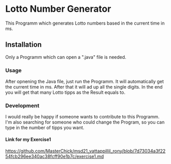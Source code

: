 # Lotto Number Generator 
This Programm which generates Lotto numbers based in the current time in ms.

## Installation
Only a Programm which can open a ".java" file is needed.

### Usage

After opnening the Java file, just run the Programm. It will automatically get the current time in ms. After that it will ad up all the single digits. In the end you will get that many Lotto tipps as the Result equals to.

### Development
I would really be happy if someone wants to contribute to this Programm.
I'm also searching for someone who could change the Program, so you can type in the number of tipps you want. 


#### Link for my Exercise1
https://github.com/MasterChick/msd21_vattappillil_rony/blob/7d73034a3f2254fcb296ee340ac38fcff90e1b7c/exercise1.md
